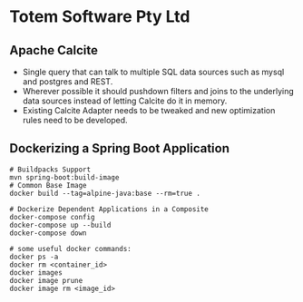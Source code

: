 # Totem Software Pty Ltd

## Apache Calcite

* Single query that can talk to multiple SQL data sources such as mysql and postgres and REST.
* Wherever possible it should pushdown filters and joins to the underlying data sources instead of letting Calcite do it in memory.
* Existing Calcite Adapter needs to be tweaked and new optimization rules need to be developed.

## Dockerizing a Spring Boot Application
```
# Buildpacks Support
mvn spring-boot:build-image
# Common Base Image
docker build --tag=alpine-java:base --rm=true .

# Dockerize Dependent Applications in a Composite
docker-compose config
docker-compose up --build
docker-compose down

# some useful docker commands:
docker ps -a
docker rm <container_id>
docker images
docker image prune
docker image rm <image_id>
```
